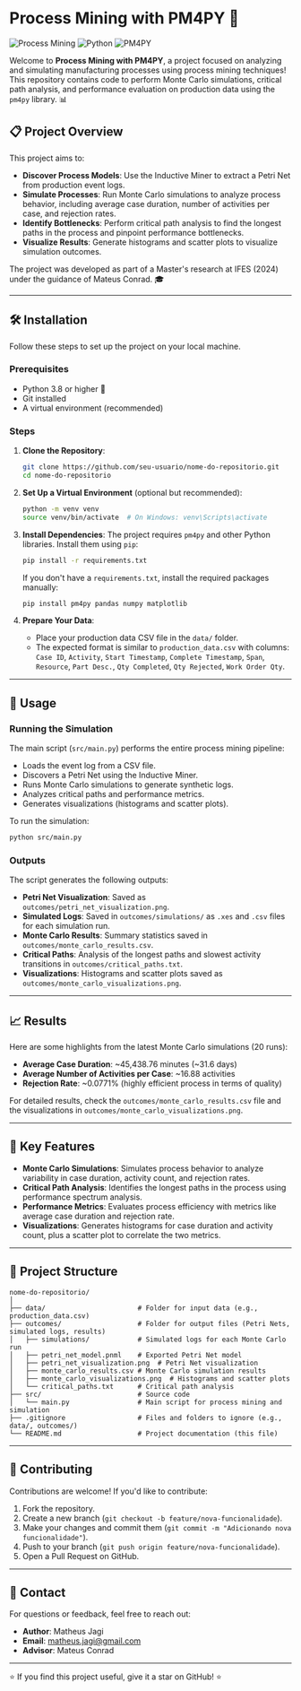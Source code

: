 # Process Mining with PM4PY 🚀

![Process Mining](https://img.shields.io/badge/Process-Mining-blue?style=flat-square) ![Python](https://img.shields.io/badge/Python-3.8+-yellow?style=flat-square) ![PM4PY](https://img.shields.io/badge/PM4PY-2.7.9-orange?style=flat-square)

Welcome to **Process Mining with PM4PY**, a project focused on analyzing and simulating manufacturing processes using process mining techniques! This repository contains code to perform Monte Carlo simulations, critical path analysis, and performance evaluation on production data using the `pm4py` library. 📊

## 📋 Project Overview

This project aims to:
- **Discover Process Models**: Use the Inductive Miner to extract a Petri Net from production event logs.
- **Simulate Processes**: Run Monte Carlo simulations to analyze process behavior, including average case duration, number of activities per case, and rejection rates.
- **Identify Bottlenecks**: Perform critical path analysis to find the longest paths in the process and pinpoint performance bottlenecks.
- **Visualize Results**: Generate histograms and scatter plots to visualize simulation outcomes.

The project was developed as part of a Master's research at IFES (2024) under the guidance of Mateus Conrad. 🎓

---

## 🛠️ Installation

Follow these steps to set up the project on your local machine.

### Prerequisites
- Python 3.8 or higher 🐍
- Git installed
- A virtual environment (recommended)

### Steps
1. **Clone the Repository**:
   ```bash
   git clone https://github.com/seu-usuario/nome-do-repositorio.git
   cd nome-do-repositorio
   ```

2. **Set Up a Virtual Environment** (optional but recommended):
   ```bash
   python -m venv venv
   source venv/bin/activate  # On Windows: venv\Scripts\activate
   ```

3. **Install Dependencies**:
   The project requires `pm4py` and other Python libraries. Install them using `pip`:
   ```bash
   pip install -r requirements.txt
   ```
   If you don't have a `requirements.txt`, install the required packages manually:
   ```bash
   pip install pm4py pandas numpy matplotlib
   ```

4. **Prepare Your Data**:
   - Place your production data CSV file in the `data/` folder.
   - The expected format is similar to `production_data.csv` with columns: `Case ID`, `Activity`, `Start Timestamp`, `Complete Timestamp`, `Span`, `Resource`, `Part Desc.`, `Qty Completed`, `Qty Rejected`, `Work Order Qty`.

---

## 🚀 Usage

### Running the Simulation
The main script (`src/main.py`) performs the entire process mining pipeline:
- Loads the event log from a CSV file.
- Discovers a Petri Net using the Inductive Miner.
- Runs Monte Carlo simulations to generate synthetic logs.
- Analyzes critical paths and performance metrics.
- Generates visualizations (histograms and scatter plots).

To run the simulation:
```bash
python src/main.py
```

### Outputs
The script generates the following outputs:
- **Petri Net Visualization**: Saved as `outcomes/petri_net_visualization.png`.
- **Simulated Logs**: Saved in `outcomes/simulations/` as `.xes` and `.csv` files for each simulation run.
- **Monte Carlo Results**: Summary statistics saved in `outcomes/monte_carlo_results.csv`.
- **Critical Paths**: Analysis of the longest paths and slowest activity transitions in `outcomes/critical_paths.txt`.
- **Visualizations**: Histograms and scatter plots saved as `outcomes/monte_carlo_visualizations.png`.

---

## 📈 Results

Here are some highlights from the latest Monte Carlo simulations (20 runs):

- **Average Case Duration**: ~45,438.76 minutes (~31.6 days)
- **Average Number of Activities per Case**: ~16.88 activities
- **Rejection Rate**: ~0.0771% (highly efficient process in terms of quality)

For detailed results, check the `outcomes/monte_carlo_results.csv` file and the visualizations in `outcomes/monte_carlo_visualizations.png`.

---

## 🧠 Key Features

- **Monte Carlo Simulations**: Simulates process behavior to analyze variability in case duration, activity count, and rejection rates.
- **Critical Path Analysis**: Identifies the longest paths in the process using performance spectrum analysis.
- **Performance Metrics**: Evaluates process efficiency with metrics like average case duration and rejection rate.
- **Visualizations**: Generates histograms for case duration and activity count, plus a scatter plot to correlate the two metrics.

---

## 📂 Project Structure

```
nome-do-repositorio/
│
├── data/                       # Folder for input data (e.g., production_data.csv)
├── outcomes/                   # Folder for output files (Petri Nets, simulated logs, results)
│   ├── simulations/            # Simulated logs for each Monte Carlo run
│   ├── petri_net_model.pnml    # Exported Petri Net model
│   ├── petri_net_visualization.png  # Petri Net visualization
│   ├── monte_carlo_results.csv # Monte Carlo simulation results
│   ├── monte_carlo_visualizations.png  # Histograms and scatter plots
│   └── critical_paths.txt      # Critical path analysis
├── src/                        # Source code
│   └── main.py                 # Main script for process mining and simulation
├── .gitignore                  # Files and folders to ignore (e.g., data/, outcomes/)
└── README.md                   # Project documentation (this file)
```

---

## 🤝 Contributing

Contributions are welcome! If you'd like to contribute:
1. Fork the repository.
2. Create a new branch (`git checkout -b feature/nova-funcionalidade`).
3. Make your changes and commit them (`git commit -m "Adicionando nova funcionalidade"`).
4. Push to your branch (`git push origin feature/nova-funcionalidade`).
5. Open a Pull Request on GitHub.

---

## 📧 Contact

For questions or feedback, feel free to reach out:
- **Author**: Matheus Jagi
- **Email**: matheus.jagi@gmail.com
- **Advisor**: Mateus Conrad

---

⭐ If you find this project useful, give it a star on GitHub! ⭐